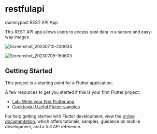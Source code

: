 # restfulapi

dummypost REST API App

This REST API app allows users to access post data in a secure and easy-way
images


![Screenshot_20230710-200634](https://github.com/obaloluwaobi/restfulapi/assets/101903208/c923b5d2-a7d6-49bb-93ad-b9275a2e0e8a)



![Screenshot_20230709-150603](https://github.com/obaloluwaobi/restfulapi/assets/101903208/c7e42ecc-a6bb-491e-bde2-da971646bb07)



## Getting Started

This project is a starting point for a Flutter application.

A few resources to get you started if this is your first Flutter project:

- [Lab: Write your first Flutter app](https://docs.flutter.dev/get-started/codelab)
- [Cookbook: Useful Flutter samples](https://docs.flutter.dev/cookbook)

For help getting started with Flutter development, view the
[online documentation](https://docs.flutter.dev/), which offers tutorials,
samples, guidance on mobile development, and a full API reference.
